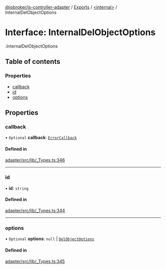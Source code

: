 [@iobroker/js-controller-adapter](../README.md) / [Exports](../modules.md) / [<internal\>](../modules/internal_.md) / InternalDelObjectOptions

# Interface: InternalDelObjectOptions

[<internal>](../modules/internal_.md).InternalDelObjectOptions

## Table of contents

### Properties

- [callback](internal_.InternalDelObjectOptions.md#callback)
- [id](internal_.InternalDelObjectOptions.md#id)
- [options](internal_.InternalDelObjectOptions.md#options)

## Properties

### callback

• `Optional` **callback**: [`ErrorCallback`](../modules/internal_.md#errorcallback)

#### Defined in

[adapter/src/lib/_Types.ts:346](https://github.com/ioBroker/ioBroker.js-controller/blob/4361085b/packages/adapter/src/lib/_Types.ts#L346)

___

### id

• **id**: `string`

#### Defined in

[adapter/src/lib/_Types.ts:344](https://github.com/ioBroker/ioBroker.js-controller/blob/4361085b/packages/adapter/src/lib/_Types.ts#L344)

___

### options

• `Optional` **options**: ``null`` \| [`DelObjectOptions`](internal_.DelObjectOptions.md)

#### Defined in

[adapter/src/lib/_Types.ts:345](https://github.com/ioBroker/ioBroker.js-controller/blob/4361085b/packages/adapter/src/lib/_Types.ts#L345)
